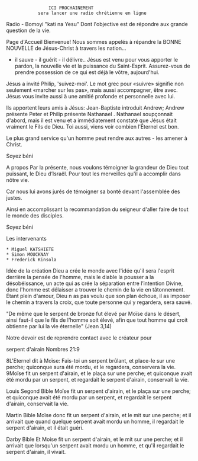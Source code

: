 					ICI PROCHAINEMENT 
				sera lancer une radio chrétienne en ligne

Radio - Bomoyi "kati na Yesu"
Dont l'objective est de répondre aux grande question de la vie.

Page d'Accueil
Bienvenue!
Nous sommes appelés à répandre la BONNE NOUVELLE de Jésus-Christ à travers les nation...
- il sauve - il guérit - il délivre..
Jésus est venu pour vous apporter le pardon, la nouvelle vie et la puissance du Saint-Esprit. Assurez-vous de prendre possession de ce qui est déjà le vôtre, aujourd'hui.

Jésus a invité Philip, 'suivez-moi'. Le mot grec pour «suivre» signifie non seulement «marcher sur les pas», mais aussi accompagner, être avec. Jésus vous invite aussi à une amitié profonde et personnelle avec lui.

Ils apportent leurs amis à Jésus: Jean-Baptiste introduit Andrew; Andrew présente Peter et Philip présente Nathanael . Nathanael soupçonnait d'abord, mais il est venu et a immédiatement constaté que Jésus était vraiment le Fils de Dieu. Toi aussi, viens voir combien l’Éternel est bon.

Le plus grand service qu'un homme peut rendre aux autres - les amener à Christ.


Soyez béni

A propos 
Par la présente, nous voulons témoigner la grandeur de Dieu tout puissant, le Dieu d’Israël. Pour tout les merveilles qu'il a accomplir dans nôtre vie. 

Car nous lui avons jurés de témoigner sa bonté devant l'assemblée des justes.

Ainsi en accomplissant la recommandation du seigneur d'aller faire de tout le monde des disciples.

Soyez béni 

Les intervenants 

	* Miguel KATSHIETE 
	* Simon MOUCKNAY
	* Frederick Kinsola

Idée de la création
Dieu a crée le monde avec l'idée qu'il sera l'esprit derrière la pensée de l'homme, mais le diable la pousser a la désobéissance, un acte qui as crée la séparation entre l’intention Divine, donc l'homme est délaisser a trouver le chemin de la vie en tâtonnement. Étant plein d'amour, Dieu n as pas voulu que son plan échoue, il as imposer le chemin a travers la croix, que toute  personne qui y regardera, sera sauvé.

"De même que le serpent de bronze fut élevé par Moïse dans le désert, ainsi faut-il que le fils de l'homme soit élevé, afin que tout homme qui croit obtienne par lui la vie éternelle" (Jean 3,14)

Notre devoir est de reprendre contact avec le créateur pour 

serpent d'airain
Nombres 21:9

8L'Eternel dit à Moïse: Fais-toi un serpent brûlant, et place-le sur une perche; quiconque aura été mordu, et le regardera, conservera la vie. 9Moïse fit un serpent d'airain, et le plaça sur une perche; et quiconque avait été mordu par un serpent, et regardait le serpent d'airain, conservait la vie.

Louis Segond Bible
Moïse fit un serpent d'airain, et le plaça sur une perche; et quiconque avait été mordu par un serpent, et regardait le serpent d'airain, conservait la vie.

Martin Bible
Moïse donc fit un serpent d'airain, et le mit sur une perche; et il arrivait que quand quelque serpent avait mordu un homme, il regardait le serpent d'airain, et il était guéri.

Darby Bible
Et Moise fit un serpent d'airain, et le mit sur une perche; et il arrivait que lorsqu'un serpent avait mordu un homme, et qu'il regardait le serpent d'airain, il vivait.
